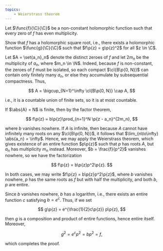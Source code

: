 ```yaml
---
topics:
    - Weierstrass theorem
---
```


<problem>

Let $\func{f}{\C}{\C}$ be a non-constant holomorphic function such that every zero of $f$ has even multiplicity.

Show that $f$ has a holomorphic square root, i.e., there exists a holomorphic function $\func{g}{\C}{\C}$ such that $f\p{z} = g\p{z}^2$ for all $z \in \C$.

</problem>

<solution>

Let $A = \set{a_n}_n$ denote the distinct zeroes of $f$ and let $2m_n$ be the multiplicity of $a_n$, where $m_n \in \N$. Indeed, because $f$ is non-constant, the zeroes of $f$ must be isolated, so each compact $\cl{B\p{0, N}}$ can contain only finitely many $a_n$, or else they accumulate by subsequential compactness. Thus,

$$
A = \bigcup_{N=1}^\infty \cl{B\p{0, N}} \cap A,
$$

i.e., it is a countable union of finite sets, so it is at most countable.

If $\abs{A} = N$ is finite, then by the factor theorem,

$$
f\p{z} = b\p{z}\prod_{n=1}^N \p{z - a_n}^{2m_n},
$$

where $b$ vanishes nowhere. If $A$ is infinite, then because $A$ cannot have infinitely many roots on any $\cl{B\p{0, N}}$, it follows that $\lim_{n\to\infty} \abs{a_n} = \infty$. Hence, we may apply the Weierstrass theorem, which gives existence of an entire function $p\p{z}$ such that $p$ has roots $A$, but $a_n$ has multiplicity $m_n$ instead. Moreover, $b = \frac{f}{p^2}$ vanishes nowhere, so we have the factorization

$$
f\p{z} = b\p{z}p^2\p{z}.
$$

In both cases, we may write $f\p{z} = b\p{z}p^2\p{z}$, where $b$ vanishes nowhere, $p$ has the same roots as $f$ but with half the multiplicity, and both $b, p$ are entire.

Since $b$ vanishes nowhere, $b$ has a logarithm, i.e., there exists an entire function $c$ satisfying $b = e^c$. Thus, if we set

$$
g\p{z} = e^{\frac{1}{2}c\p{z}} p\p{z},
$$

then $g$ is a composition and product of entire functions, hence entire itself. Moreover,

$$
g^2 = e^cp^2 = bp^2 = f,
$$

which completes the proof.

</solution>
